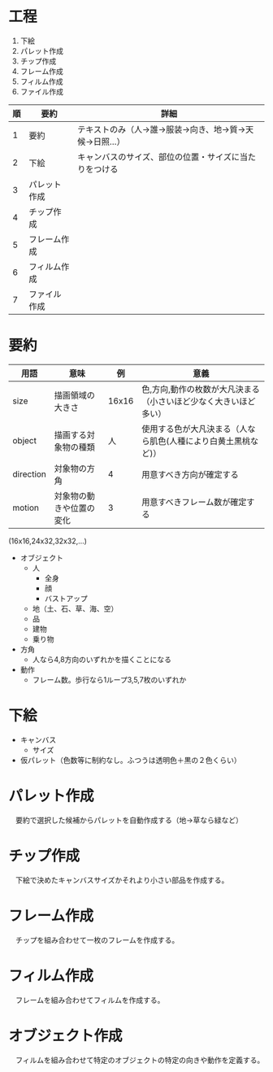 # 工程

1. 下絵
2. パレット作成
3. チップ作成
4. フレーム作成
5. フィルム作成
6. ファイル作成

順|要約|詳細
--|----|----
1|要約|テキストのみ（人→誰→服装→向き、地→質→天候→日照…）
2|下絵|キャンバスのサイズ、部位の位置・サイズに当たりをつける
3|パレット作成|
4|チップ作成|
5|フレーム作成|
6|フィルム作成|
7|ファイル作成|

# 要約

用語|意味|例|意義
----|----|--|----
size|描画領域の大きさ|16x16|色,方向,動作の枚数が大凡決まる（小さいほど少なく大きいほど多い）
object|描画する対象物の種類|人|使用する色が大凡決まる（人なら肌色(人種により白黄土黒桃など)）
direction|対象物の方角|4|用意すべき方向が確定する
motion|対象物の動きや位置の変化|3|用意すべきフレーム数が確定する

(16x16,24x32,32x32,...)
* オブジェクト
    * 人
        * 全身
        * 顔
        * バストアップ
    * 地（土、石、草、海、空）
    * 品
    * 建物
    * 乗り物
* 方角
    * 人なら4,8方向のいずれかを描くことになる
* 動作
    * フレーム数。歩行なら1ループ3,5,7枚のいずれか

# 下絵

* キャンバス
    * サイズ
* 仮パレット（色数等に制約なし。ふつうは透明色＋黒の２色くらい）

# パレット作成

　要約で選択した候補からパレットを自動作成する（地→草なら緑など）

# チップ作成

　下絵で決めたキャンバスサイズかそれより小さい部品を作成する。

# フレーム作成

　チップを組み合わせて一枚のフレームを作成する。

# フィルム作成

　フレームを組み合わせてフィルムを作成する。

# オブジェクト作成

　フィルムを組み合わせて特定のオブジェクトの特定の向きや動作を定義する。


